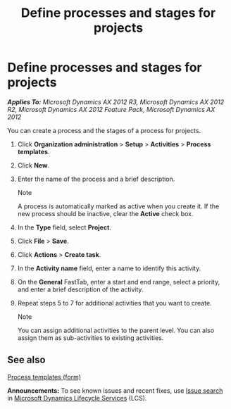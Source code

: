 ﻿---
title: Define processes and stages for projects
TOCTitle: Define processes and stages for projects
ms:assetid: ab67e719-e818-46ec-94bb-1f7356999121
ms:mtpsurl: https://technet.microsoft.com/en-us/library/Hh242695(v=AX.60)
ms:contentKeyID: 36058909
ms.date: 04/18/2014
mtps_version: v=AX.60
---

# Define processes and stages for projects 


_**Applies To:** Microsoft Dynamics AX 2012 R3, Microsoft Dynamics AX 2012 R2, Microsoft Dynamics AX 2012 Feature Pack, Microsoft Dynamics AX 2012_

You can create a process and the stages of a process for projects.

1.  Click **Organization administration** \> **Setup** \> **Activities** \> **Process templates**.

2.  Click **New**.

3.  Enter the name of the process and a brief description.
    

    > [!NOTE]
    > <P>A process is automatically marked as active when you create it. If the new process should be inactive, clear the <STRONG>Active</STRONG> check box.</P>



4.  In the **Type** field, select **Project**.

5.  Click **File** \> **Save**.

6.  Click **Actions** \> **Create task**.

7.  In the **Activity name** field, enter a name to identify this activity.

8.  On the **General** FastTab, enter a start and end range, select a priority, and enter a brief description of the activity.

9.  Repeat steps 5 to 7 for additional activities that you want to create.
    

    > [!NOTE]
    > <P>You can assign additional activities to the parent level. You can also assign them as sub-activities to existing activities.</P>



## See also

[Process templates (form)](https://technet.microsoft.com/en-us/library/hh242468\(v=ax.60\))

  
**Announcements:** To see known issues and recent fixes, use [Issue search](http://go.microsoft.com/fwlink/?linkid=389258) in [Microsoft Dynamics Lifecycle Services](http://go.microsoft.com/fwlink/?linkid=306505) (LCS).


